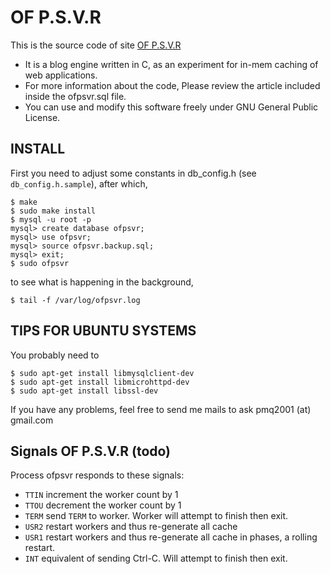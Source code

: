 # OF P.S.V.R

This is the source code of site [OF P.S.V.R](http://blog.ofpsvr.org)

* It is a blog engine written in C, as an experiment for in-mem caching of web applications.
* For more information about the code, Please review the article included inside the ofpsvr.sql file.
* You can use and modify this software freely under GNU General Public License.


## INSTALL

First you need to adjust some constants in db\_config.h (see `db_config.h.sample`), after which,

	$ make
	$ sudo make install
	$ mysql -u root -p
	mysql> create database ofpsvr;
	mysql> use ofpsvr;
	mysql> source ofpsvr.backup.sql;
	mysql> exit;
	$ sudo ofpsvr

to see what is happening in the background,
	
	$ tail -f /var/log/ofpsvr.log



## TIPS FOR UBUNTU SYSTEMS
You probably need to

	$ sudo apt-get install libmysqlclient-dev
	$ sudo apt-get install libmicrohttpd-dev
	$ sudo apt-get install libssl-dev

If you have any problems, feel free to send me mails to ask
pmq2001 (at) gmail.com

## Signals OF P.S.V.R (todo)

Process ofpsvr responds to these signals:

- `TTIN` increment the worker count by 1
- `TTOU` decrement the worker count by 1
- `TERM` send `TERM` to worker. Worker will attempt to finish then exit.
- `USR2` restart workers and thus re-generate all cache
- `USR1` restart workers and thus re-generate all cache in phases, a rolling restart.
- `INT` equivalent of sending Ctrl-C. Will attempt to finish then exit.
